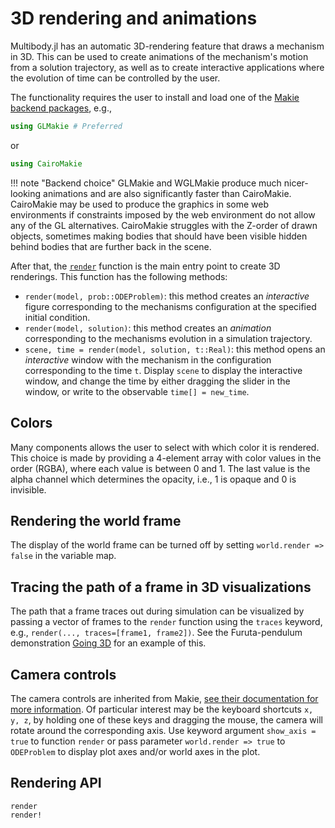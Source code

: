 # 3D rendering and animations

Multibody.jl has an automatic 3D-rendering feature that draws a mechanism in 3D. This can be used to create animations of the mechanism's motion from a solution trajectory, as well as to create interactive applications where the evolution of time can be controlled by the user.

The functionality requires the user to install and load one of the [Makie backend packages](https://docs.makie.org/), e.g., 
```julia
using GLMakie # Preferred
```
or 
```julia
using CairoMakie
```
!!! note "Backend choice"
    GLMakie and WGLMakie produce much nicer-looking animations and are also significantly faster than CairoMakie. CairoMakie may be used to produce the graphics in some web environments if constraints imposed by the web environment do not allow any of the GL alternatives. CairoMakie struggles with the Z-order of drawn objects, sometimes making bodies that should have been visible hidden behind bodies that are further back in the scene.

After that, the [`render`](@ref) function is the main entry point to create 3D renderings. This function has the following methods:

- `render(model, prob::ODEProblem)`: this method creates an _interactive_ figure corresponding to the mechanisms configuration at the specified initial condition.
- `render(model, solution)`: this method creates an _animation_ corresponding to the mechanisms evolution in a simulation trajectory.
- `scene, time = render(model, solution, t::Real)`: this method opens an _interactive_ window with the mechanism in the configuration corresponding to the time `t`. Display `scene` to display the interactive window, and change the time by either dragging the slider in the window, or write to the observable `time[] = new_time`.

## Colors
Many components allows the user to select with which color it is rendered. This choice is made by providing a 4-element array with color values in the order (RGBA), where each value is between 0 and 1. The last value is the alpha channel which determines the opacity, i.e., 1 is opaque and 0 is invisible.

## Rendering the world frame
The display of the world frame can be turned off by setting `world.render => false` in the variable map.

## Tracing the path of a frame in 3D visualizations
The path that a frame traces out during simulation can be visualized by passing a vector of frames to the `render` function using the `traces` keyword, e.g., `render(..., traces=[frame1, frame2])`.
See the Furuta-pendulum demonstration [Going 3D](@ref) for an example of this.

## Camera controls
The camera controls are inherited from Makie, [see their documentation for more information](https://docs.makie.org/stable/explanations/cameras#3D-Camera). Of particular interest may be the keyboard shortcuts `x, y, z`, by holding one of these keys and dragging the mouse, the camera will rotate around the corresponding axis. Use keyword argument `show_axis = true` to function `render` or pass parameter `world.render => true` to `ODEProblem` to display plot axes and/or world axes in the plot.


## Rendering API

```@docs
render
render!
```